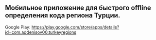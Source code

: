 ## Мобильное приложение для быстрого offline определения кода региона Турции.

Google Play: https://play.google.com/store/apps/details?id=com.addenisov00.turkeyregions
